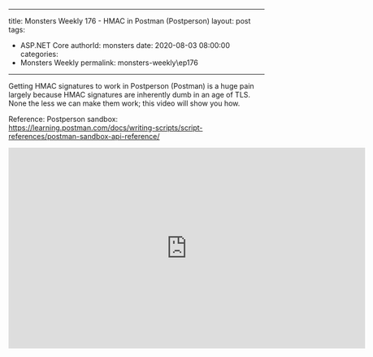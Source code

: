 
---
title: Monsters Weekly 176 -  HMAC in Postman (Postperson)
layout: post
tags: 
  - ASP.NET Core
authorId: monsters
date: 2020-08-03 08:00:00
categories:
  - Monsters Weekly
permalink: monsters-weekly\ep176
---

Getting HMAC signatures to work in Postperson (Postman) is a huge pain largely because HMAC signatures are inherently dumb in an age of TLS. None the less we can make them work; this video will show you how. 

Reference: 
Postperson sandbox: https://learning.postman.com/docs/writing-scripts/script-references/postman-sandbox-api-reference/

<iframe width="702" height="395" src="https://www.youtube.com/embed/8PNIcX8pYGI" frameborder="0" allow="accelerometer; autoplay; encrypted-media; gyroscope; picture-in-picture" allowfullscreen></iframe>
